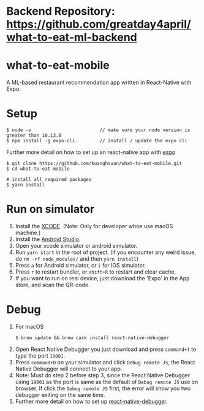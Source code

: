 # Backend Repository: https://github.com/greatday4april/what-to-eat-ml-backend

# what-to-eat-mobile

A ML-based restaurant recommendation app written in React-Native with Expo.

# Setup

```
$ node -v                         // make sure your node version is greater than 10.13.0
$ npm install -g expo-cli.        // install / update the expo cli
```

Further more detail on how to set up an react-native app with [expo](https://docs.expo.io/tutorial/planning/?redirected)

```
$ git clone https://github.com/kuanghsuan/what-to-eat-mobile.git
$ cd what-to-eat-mobile

# install all required packages
$ yarn install
```

# Run on simulator

1.  Install the [XCODE](https://codewithchris.com/xcode-tutorial/). (Note: Only for developer whoe use <stronger>macOS</stronger> machine.)
2.  Install the [Android Studio](https://www.tutorialspoint.com/android/android_studio.htm).
3.  Open your xcode simulator or android simulator.
4.  Run `yarn start` in the root of project. (if you encounter any weird issue, do `rm -rf node_modules/` and then `yarn install`)
5.  Press `a` for Android simulator, or `i` for IOS simulator.
6.  Press `r` to restart bundler, or `shift+R` to restart and clear cache.
7.  If you want to run on real device, just download the 'Expo' in the App store, and scan the QR-code.

# Debug

1.  For <stronger>macOS</stronger>
    ```
    $ brew update && brew cask install react-native-debugger
    ```
2.  Open React Native Debugger you just download and press `command+T` to type the port `19001`.
3.  Press `command+D` on your simulator and click `Debug remote JS`, the React Native Debugger will connect to your app.
4.  Note: Must do step 2 before step 3, since the React Native Debugger using `19001` as the port is same as the default of `Debug remote JS` use on browser. If click the `Debug remote JS` first, the error will show you two debugger exiting on the same time.
5.  Further more detail on how to set up [react-native-debugger](https://github.com/jhen0409/react-native-debugger).
